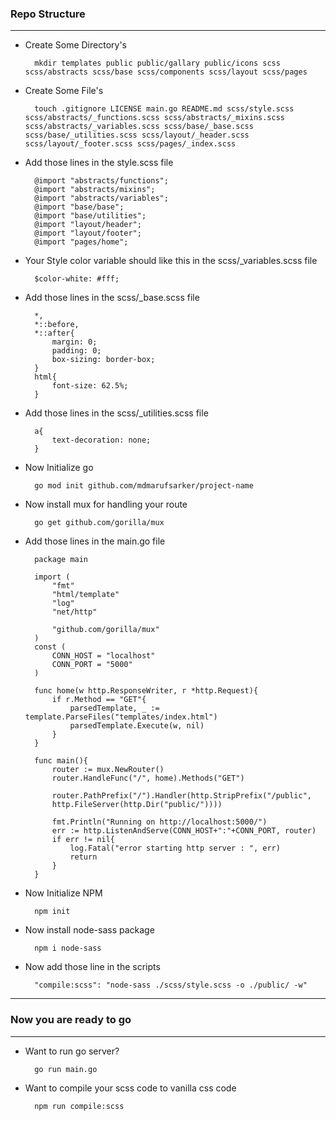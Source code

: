 ### Repo Structure
---
- Create Some Directory's

        mkdir templates public public/gallary public/icons scss scss/abstracts scss/base scss/components scss/layout scss/pages

- Create Some File's

        touch .gitignore LICENSE main.go README.md scss/style.scss scss/abstracts/_functions.scss scss/abstracts/_mixins.scss scss/abstracts/_variables.scss scss/base/_base.scss scss/base/_utilities.scss scss/layout/_header.scss scss/layout/_footer.scss scss/pages/_index.scss

- Add those lines in the style.scss file

        @import "abstracts/functions";
        @import "abstracts/mixins";
        @import "abstracts/variables";
        @import "base/base";
        @import "base/utilities";
        @import "layout/header";
        @import "layout/footer";
        @import "pages/home";

- Your Style color variable should like this in the scss/_variables.scss file

        $color-white: #fff;

- Add those lines in the scss/_base.scss file

        *,
        *::before,
        *::after{
            margin: 0;
            padding: 0;
            box-sizing: border-box;
        }
        html{
            font-size: 62.5%;
        }
        
- Add those lines in the scss/_utilities.scss file

        a{
            text-decoration: none;
        }

- Now Initialize go

        go mod init github.com/mdmarufsarker/project-name

- Now install mux for handling your route

        go get github.com/gorilla/mux

- Add those lines in the main.go file

        package main

        import (
            "fmt"
            "html/template"
            "log"
            "net/http"

            "github.com/gorilla/mux"
        )
        const (
            CONN_HOST = "localhost"
            CONN_PORT = "5000"
        )

        func home(w http.ResponseWriter, r *http.Request){
            if r.Method == "GET"{
                parsedTemplate, _ := template.ParseFiles("templates/index.html")
                parsedTemplate.Execute(w, nil)
            }
        }

        func main(){
            router := mux.NewRouter()
            router.HandleFunc("/", home).Methods("GET")
            
            router.PathPrefix("/").Handler(http.StripPrefix("/public",
            http.FileServer(http.Dir("public/"))))

            fmt.Println("Running on http://localhost:5000/")
            err := http.ListenAndServe(CONN_HOST+":"+CONN_PORT, router)
            if err != nil{
                log.Fatal("error starting http server : ", err)
                return
            }
        }

- Now Initialize NPM

        npm init

- Now install node-sass package

        npm i node-sass

- Now add those line in the scripts

        "compile:scss": "node-sass ./scss/style.scss -o ./public/ -w"

---
### Now you are ready to go
---

- Want to run go server?

        go run main.go

- Want to compile your scss code to vanilla css code

        npm run compile:scss